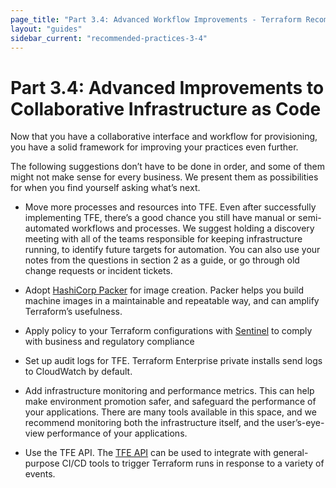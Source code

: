 ```yaml
---
page_title: "Part 3.4: Advanced Workflow Improvements - Terraform Recommended Practices"
layout: "guides"
sidebar_current: "recommended-practices-3-4"
---
```


# Part 3.4: Advanced Improvements to Collaborative Infrastructure as Code

Now that you have a collaborative interface and workflow for provisioning, you have a solid framework for improving your practices even further.

The following suggestions don’t have to be done in order, and some of them might not make sense for every business. We present them as possibilities for when you find yourself asking what’s next.

* Move more processes and resources into TFE. Even after successfully implementing TFE, there’s a good chance you still have manual or semi-automated workflows and processes. We suggest holding a discovery meeting with all of the teams responsible for keeping infrastructure running, to identify future targets for automation. You can also use your notes from the questions in section 2 as a guide, or go through old change requests or incident tickets.

* Adopt [HashiCorp Packer](https://www.packer.io/) for image creation. Packer helps you build machine images in a maintainable and repeatable way, and can amplify Terraform’s usefulness.

* Apply policy to your Terraform configurations with [Sentinel](https://docs.hashicorp.com/sentinel/app/terraform/) to comply with business and
regulatory compliance

* Set up audit logs for TFE. Terraform Enterprise private installs send logs to CloudWatch by default.

* Add infrastructure monitoring and performance metrics. This can help make environment promotion safer, and safeguard the performance of your applications. There are many tools available in this space, and we recommend monitoring both the infrastructure itself, and the user’s-eye-view performance of your applications.

* Use the TFE API. The [TFE API](../../api/index.html) can be used to integrate with general-purpose CI/CD tools to trigger Terraform runs in response to a variety of events.
